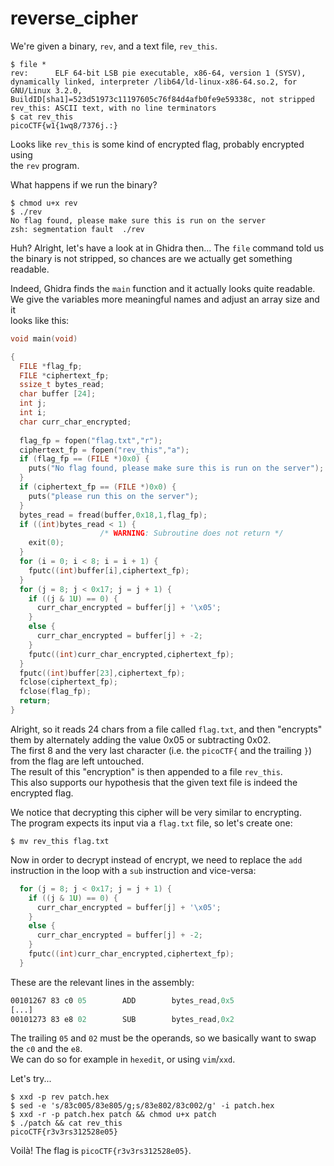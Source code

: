 reverse_cipher
==============

We're given a binary, `rev`, and a text file, `rev_this`.
```
$ file *
rev:      ELF 64-bit LSB pie executable, x86-64, version 1 (SYSV), dynamically linked, interpreter /lib64/ld-linux-x86-64.so.2, for GNU/Linux 3.2.0, BuildID[sha1]=523d51973c11197605c76f84d4afb0fe9e59338c, not stripped
rev_this: ASCII text, with no line terminators
$ cat rev_this
picoCTF{w1{1wq8/7376j.:}
```
Looks like `rev_this` is some kind of encrypted flag, probably encrypted using  
the `rev` program.  

What happens if we run the binary?
```
$ chmod u+x rev
$ ./rev
No flag found, please make sure this is run on the server
zsh: segmentation fault  ./rev
```

Huh? Alright, let's have a look at in Ghidra then... The `file` command told us  
the binary is not stripped, so chances are we actually get something readable.

Indeed, Ghidra finds the `main` function and it actually looks quite readable.  
We give the variables more meaningful names and adjust an array size and it  
looks like this:
```c
void main(void)

{
  FILE *flag_fp;
  FILE *ciphertext_fp;
  ssize_t bytes_read;
  char buffer [24];
  int j;
  int i;
  char curr_char_encrypted;
  
  flag_fp = fopen("flag.txt","r");
  ciphertext_fp = fopen("rev_this","a");
  if (flag_fp == (FILE *)0x0) {
    puts("No flag found, please make sure this is run on the server");
  }
  if (ciphertext_fp == (FILE *)0x0) {
    puts("please run this on the server");
  }
  bytes_read = fread(buffer,0x18,1,flag_fp);
  if ((int)bytes_read < 1) {
                    /* WARNING: Subroutine does not return */
    exit(0);
  }
  for (i = 0; i < 8; i = i + 1) {
    fputc((int)buffer[i],ciphertext_fp);
  }
  for (j = 8; j < 0x17; j = j + 1) {
    if ((j & 1U) == 0) {
      curr_char_encrypted = buffer[j] + '\x05';
    }
    else {
      curr_char_encrypted = buffer[j] + -2;
    }
    fputc((int)curr_char_encrypted,ciphertext_fp);
  }
  fputc((int)buffer[23],ciphertext_fp);
  fclose(ciphertext_fp);
  fclose(flag_fp);
  return;
}
```

Alright, so it reads 24 chars from a file called `flag.txt`, and then "encrypts"  
them by alternately adding the value 0x05 or subtracting 0x02.  
The first 8 and the very last character (i.e. the `picoCTF{` and the trailing `}`)  
from the flag are left untouched.  
The result of this "encryption" is then appended to a file `rev_this`.  
This also supports our hypothesis that the given text file is indeed the  
encrypted flag.

We notice that decrypting this cipher will be very similar to encrypting.  
The program expects its input via a `flag.txt` file, so let's create one:
```
$ mv rev_this flag.txt
```

Now in order to decrypt instead of encrypt, we need to replace the `add`  
instruction in the loop with a `sub` instruction and vice-versa:
```c
  for (j = 8; j < 0x17; j = j + 1) {
    if ((j & 1U) == 0) {
      curr_char_encrypted = buffer[j] + '\x05';
    }
    else {
      curr_char_encrypted = buffer[j] + -2;
    }
    fputc((int)curr_char_encrypted,ciphertext_fp);
  }
```
These are the relevant lines in the assembly:
```asm
00101267 83 c0 05        ADD        bytes_read,0x5
[...]
00101273 83 e8 02        SUB        bytes_read,0x2
```
The trailing `05` and `02` must be the operands, so we basically want to swap  
the `c0` and the `e8`.  
We can do so for example in `hexedit`, or using `vim`/`xxd`.

Let's try...
```
$ xxd -p rev patch.hex
$ sed -e 's/83c005/83e805/g;s/83e802/83c002/g' -i patch.hex
$ xxd -r -p patch.hex patch && chmod u+x patch
$ ./patch && cat rev_this
picoCTF{r3v3rs312528e05}
```

Voilà! The flag is `picoCTF{r3v3rs312528e05}`.


